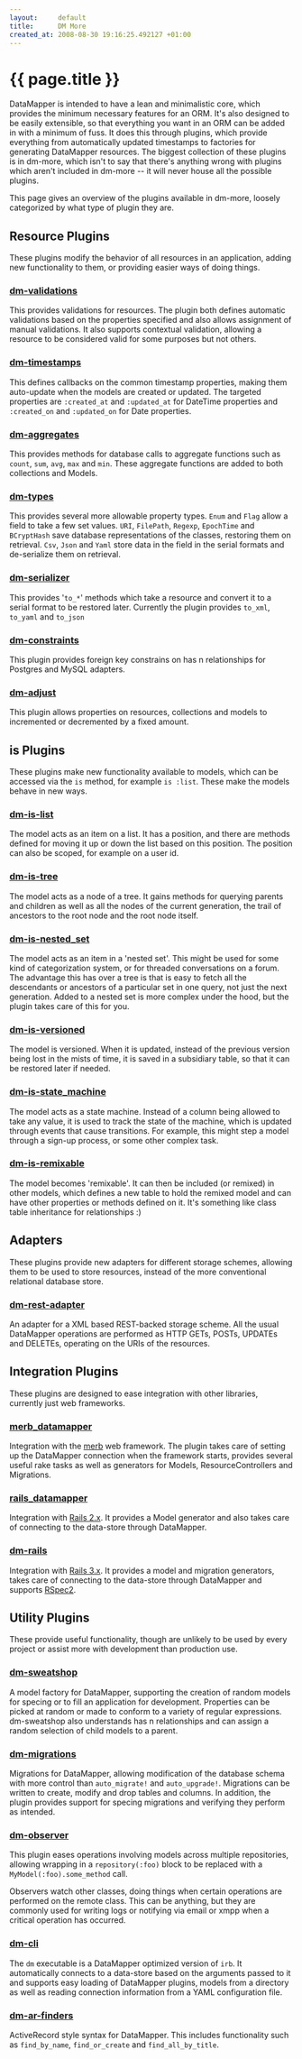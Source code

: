 ```yaml
---
layout:     default
title:      DM More
created_at: 2008-08-30 19:16:25.492127 +01:00
---
```


{{ page.title }}
================

DataMapper is intended to have a lean and minimalistic core, which provides the
minimum necessary features for an ORM. It's also designed to be easily
extensible, so that everything you want in an ORM can be added in with a minimum
of fuss. It does this through plugins, which provide everything from
automatically updated timestamps to factories for generating DataMapper
resources. The biggest collection of these plugins is in dm-more, which isn't to
say that there's anything wrong with plugins which aren't included in dm-more --
it will never house all the possible plugins.

This page gives an overview of the plugins available in dm-more, loosely
categorized by what type of plugin they are.

Resource Plugins
----------------

These plugins modify the behavior of all resources in an application, adding new
functionality to them, or providing easier ways of doing things.

### [dm-validations](http://github.com/datamapper/dm-validations)

This provides validations for resources. The plugin both defines automatic
validations based on the properties specified and also allows assignment of
manual validations. It also supports contextual validation, allowing a resource
to be considered valid for some purposes but not others.

### [dm-timestamps](/datamapper-docs/docs/dm_more/timestamps.html)

This defines callbacks on the common timestamp properties, making them
auto-update when the models are created or updated. The targeted properties are
`:created_at` and `:updated_at` for DateTime properties and `:created_on` and
`:updated_on` for Date properties.

### [dm-aggregates](/datamapper-docs/docs/dm_more/dm-aggregates.html)

This provides methods for database calls to aggregate functions such as `count`,
`sum`, `avg`, `max` and `min`. These aggregate functions are added to both
collections and Models.

### [dm-types](/datamapper-docs/docs/dm_more/types.html)

This provides several more allowable property types. `Enum` and `Flag` allow a
field to take a few set values. `URI`, `FilePath`, `Regexp`, `EpochTime` and
`BCryptHash` save database representations of the classes, restoring them on
retrieval. `Csv`, `Json` and `Yaml` store data in the field in the serial
formats and de-serialize them on retrieval.

### [dm-serializer](http://github.com/datamapper/dm-serializer)

This provides '`to_*`' methods which take a resource and convert it to a serial
format to be restored later. Currently the plugin provides `to_xml`, `to_yaml`
and `to_json`

### [dm-constraints](http://github.com/datamapper/dm-constraints)

This plugin provides foreign key constrains on has n relationships for Postgres
and MySQL adapters.

### [dm-adjust](http://github.com/datamapper/dm-adjust)

This plugin allows properties on resources, collections and models to
incremented or decremented by a fixed amount.

is Plugins
----------

These plugins make new functionality available to models, which can be accessed
via the `is` method, for example `is :list`. These make the models behave in new
ways.

### [dm-is-list](http://github.com/datamapper/dm-is-list)

The model acts as an item on a list. It has a position, and there are methods
defined for moving it up or down the list based on this position. The position
can also be scoped, for example on a user id.

### [dm-is-tree](http://github.com/datamapper/dm-is-tree)

The model acts as a node of a tree. It gains methods for querying parents and
children as well as all the nodes of the current generation, the trail of
ancestors to the root node and the root node itself.

### [dm-is-nested_set](http://github.com/datamapper/dm-is-nested_set)

The model acts as an item in a 'nested set'. This might be used for some kind of
categorization system, or for threaded conversations on a forum. The advantage
this has over a tree is that is easy to fetch all the descendants or ancestors
of a particular set in one query, not just the next generation. Added to a
nested set is more complex under the hood, but the plugin takes care of this for
you.

### [dm-is-versioned](http://github.com/datamapper/dm-is-versioned)

The model is versioned. When it is updated, instead of the previous version
being lost in the mists of time, it is saved in a subsidiary table, so that it
can be restored later if needed.

### [dm-is-state_machine](http://github.com/datamapper/dm-is-state_machine)

The model acts as a state machine. Instead of a column being allowed to take any
value, it is used to track the state of the machine, which is updated through
events that cause transitions. For example, this might step a model through a
sign-up process, or some other complex task.

### [dm-is-remixable](http://github.com/datamapper/dm-is-remixable)

The model becomes 'remixable'. It can then be included (or remixed) in other
models, which defines a new table to hold the remixed model and can have other
properties or methods defined on it. It's something like class table inheritance
for relationships :)

Adapters
--------

These plugins provide new adapters for different storage schemes, allowing them
to be used to store resources, instead of the more conventional relational
database store.

### [dm-rest-adapter](http://github.com/datamapper/dm-rest-adapter)

An adapter for a XML based REST-backed storage scheme. All the usual DataMapper
operations are performed as HTTP GETs, POSTs, UPDATEs and DELETEs, operating on
the URIs of the resources.

Integration Plugins
-------------------

These plugins are designed to ease integration with other libraries, currently
just web frameworks.

### [merb_datamapper](http://github.com/merb/merb_datamapper)

Integration with the <a href="http://www.merbivore.com/">merb</a> web framework.
The plugin takes care of setting up the DataMapper connection when the framework
starts, provides several useful rake tasks as well as generators for Models,
ResourceControllers and Migrations.

### [rails_datamapper](http://github.com/datamapper/rails_datamapper)

Integration with <a href="http://rubyonrails.org/">Rails 2.x</a>. It provides a
Model generator and also takes care of connecting to the data-store through
DataMapper.

### [dm-rails](http://github.com/datamapper/dm-rails)

Integration with <a href="http://rubyonrails.org/">Rails 3.x</a>. It provides a
model and migration generators, takes care of connecting to the data-store through
DataMapper and supports <a href="http://github.com/rspec/rspec">RSpec2</a>.

Utility Plugins
---------------

These provide useful functionality, though are unlikely to be used by every
project or assist more with development than production use.

### [dm-sweatshop](http://github.com/datamapper/dm-sweatshop)

A model factory for DataMapper, supporting the creation of random models for
specing or to fill an application for development. Properties can be picked at
random or made to conform to a variety of regular expressions. dm-sweatshop also
understands has n relationships and can assign a random selection of child
models to a parent.

### [dm-migrations](http://github.com/datamapper/dm-migrations)

Migrations for DataMapper, allowing modification of the database schema with
more control than `auto_migrate!` and `auto_upgrade!`. Migrations can be written
to create, modify and drop tables and columns. In addition, the plugin provides
support for specing migrations and verifying they perform as intended.

### [dm-observer](http://github.com/datamapper/dm-observer)

This plugin eases operations involving models across multiple repositories,
allowing wrapping in a `repository(:foo)` block to be replaced with a
`MyModel(:foo).some_method` call.


Observers watch other classes, doing things when certain operations are
performed on the remote class. This can be anything, but they are commonly used
for writing logs or notifying via email or xmpp when a critical operation has
occurred.

### [dm-cli](http://github.com/datamapper/dm-cli)

The `dm` executable is a DataMapper optimized version of `irb`. It automatically
connects to a data-store based on the arguments passed to it and supports
easy loading of DataMapper plugins, models from a directory as well as reading
connection information from a YAML configuration file.

### [dm-ar-finders](http://github.com/datamapper/dm-ar-finders)


ActiveRecord style syntax for DataMapper. This includes functionality such as
`find_by_name`, `find_or_create` and `find_all_by_title`.
